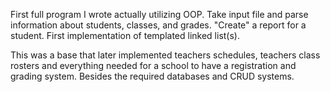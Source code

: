 First full program I wrote actually utilizing OOP. 
Take input file and parse information about students, classes, and grades. 
"Create" a report for a student.
First implementation of templated linked list(s). 

This was a base that later implemented teachers schedules, teachers class rosters and everything needed for a school to have a registration and grading system. Besides the required databases and CRUD systems. 
